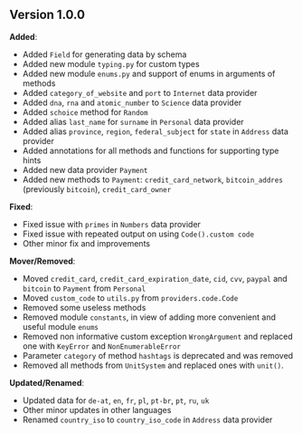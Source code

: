 ## Version 1.0.0

**Added**:

- Added `Field` for generating data by schema
- Added new module `typing.py` for custom types
- Added new module `enums.py` and support of enums in arguments of methods
- Added `category_of_website` and `port` to `Internet` data provider
- Added `dna`, `rna` and `atomic_number` to `Science` data provider
- Added `schoice` method for `Random`
- Added alias `last_name` for `surname` in `Personal` data provider
- Added alias `province`, `region`, `federal_subject` for `state` in `Address` data provider
- Added annotations for all methods and functions for supporting type hints
- Added new data provider `Payment`
- Added new methods to `Payment`: `credit_card_network`, `bitcoin_addres` (previously `bitcoin`), `credit_card_owner`

**Fixed**:
- Fixed issue with `primes` in `Numbers` data provider
- Fixed issue with repeated output on using `Code().custom code`
- Other minor fix and improvements


**Mover/Removed**:
- Moved `credit_card`, `credit_card_expiration_date`, `cid`, `cvv`, `paypal` and `bitcoin` to `Payment` from `Personal`
- Moved `custom_code` to `utils.py` from `providers.code.Code`
- Removed some useless methods
- Removed module `constants`, in view of adding more convenient and useful module `enums`
- Removed non informative custom exception `WrongArgument` and replaced one with `KeyError` and `NonEnumerableError`
- Parameter `category` of method `hashtags` is deprecated and was removed
- Removed all methods from `UnitSystem` and replaced ones with `unit()`.

**Updated/Renamed**:
- Updated data for `de-at`, `en`, `fr`, `pl`, `pt-br`, `pt`, `ru`, `uk`
- Other minor updates in other languages
- Renamed `country_iso` to `country_iso_code` in `Address` data provider
